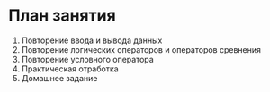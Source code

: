 # План занятия

01. Повторение ввода и вывода данных
02. Повторение логических операторов и операторов сревнения
03. Повторение условного оператора
04. Практическая отработка
05. Домашнее задание